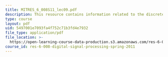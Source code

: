 ```yaml
---
title: MITRES_6_008S11_lec09.pdf
description: This resource contains information related to the discrete fourier transform.
type: course
layout: pdf
uid: 5497001e7093fa4f752c71b3fd4e7932
file_type: application/pdf
file_location: >-
  https://open-learning-course-data-production.s3.amazonaws.com/res-6-008-digital-signal-processing-spring-2011/5497001e7093fa4f752c71b3fd4e7932_MITRES_6_008S11_lec09.pdf
course_id: res-6-008-digital-signal-processing-spring-2011
---
```

